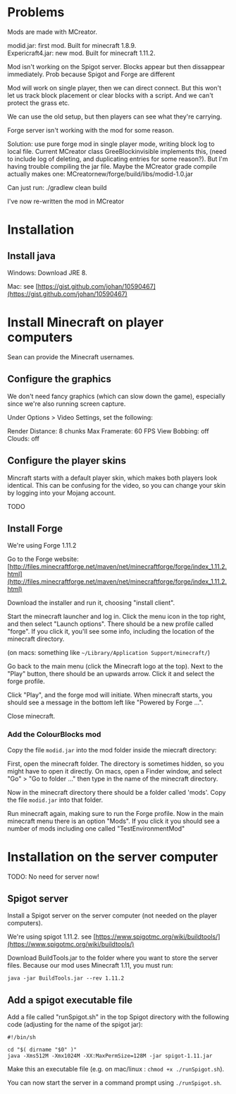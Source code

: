 # Problems

Mods are made with MCreator.

modid.jar: first mod.  Built for minecraft 1.8.9.  
Expericraft4.jar: new mod.  Built for minecraft 1.11.2.

Mod isn't working on the Spigot server.  Blocks appear but then dissappear immediately.  Prob because Spigot and Forge are different 

Mod will work on single player, then we can direct connect.  But this won't let us track block placement or clear blocks with a script.  And we can't protect the grass etc.

We can use the old setup, but then players can see what they're carrying.

Forge server isn't working with the mod for some reason.

Solution: use pure forge mod in single player mode, writing block log to local file.  Current MCreator class GreeBlockinvisible implements this, (need to include log of deleting, and duplicating entries for some reason?).  But I'm having trouble compiling the jar file.  Maybe the MCreator grade compile actually makes one: MCreatornew/forge/build/libs/modid-1.0.jar

Can just run: ./gradlew clean build

I've now re-written the mod in MCreator



# Installation

## Install java

Windows: Download JRE 8.

Mac: 
see [https://gist.github.com/johan/10590467](https://gist.github.com/johan/10590467)

# Install Minecraft on player computers

Sean can provide the Minecraft usernames.

## Configure the graphics

We don't need fancy graphics (which can slow down the game), especially since we're also running screen capture.

Under Options > Video Settings, set the following:

Render Distance: 8 chunks
Max Framerate: 60 FPS
View Bobbing: off
Clouds: off

## Configure the player skins

Mincraft starts with a default player skin, which makes both players look identical.  This can be confusing for the video, so you can change your skin by logging into your Mojang account.

TODO

## Install Forge

We're using Forge 1.11.2

Go to the Forge website: [http://files.minecraftforge.net/maven/net/minecraftforge/forge/index_1.11.2.html](http://files.minecraftforge.net/maven/net/minecraftforge/forge/index_1.11.2.html)

Download the installer and run it, choosing "install client".

Start the minecraft launcher and log in.  Click the menu icon in the top right, and then select "Launch options".  There should be a new profile called "forge".  If you click it, you'll see some info, including the location of the minecraft directory.

(on macs: something like `~/Library/Application Support/minecraft/`)

Go back to the main menu (click the Minecraft logo at the top).  Next to the "Play" button, there should be an upwards arrow.  Click it and select the forge profile.

Click "Play", and the forge mod will initiate.  When minecraft starts, you should see a message in the bottom left like "Powered by Forge ...".

Close minecraft.

### Add the ColourBlocks mod

Copy the file `modid.jar` into the mod folder inside the miecraft directory:

First, open the minecraft folder.  The directory is sometimes hidden, so you might have to open it directly.  On macs, open a Finder window, and select "Go" > "Go to folder ..." then type in the name of the minecraft directory.

Now in the minecraft directory there should be a folder called 'mods'.  Copy the file `modid.jar` into that folder.

Run minecraft again, making sure to run the Forge profile.  Now in the main minecraft menu there is an option "Mods".  If you click it you should see a number of mods including one called "TestEnvironmentMod"

# Installation on the server computer

TODO: No need for server now!

## Spigot server

Install a Spigot server on the server computer (not needed on the player computers).

We're using spigot 1.11.2.  see [https://www.spigotmc.org/wiki/buildtools/](https://www.spigotmc.org/wiki/buildtools/)

Download BuildTools.jar to the folder where you want to store the server files.  Because our mod uses Minecraft 1.11, you must run:

`java -jar BuildTools.jar --rev 1.11.2`

## Add a spigot executable file

Add a file called "runSpigot.sh" in the top Spigot directory with the following code (adjusting for the name of the spigot jar):

```
#!/bin/sh

cd "$( dirname "$0" )"
java -Xms512M -Xmx1024M -XX:MaxPermSize=128M -jar spigot-1.11.jar
```

Make this an executable file (e.g. on mac/linux : `chmod +x ./runSpigot.sh`).

You can now start the server in a command prompt using `./runSpigot.sh`.
